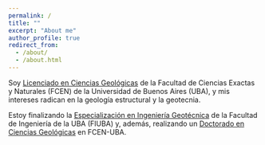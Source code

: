 ```yaml
---
permalink: /
title: ""
excerpt: "About me"
author_profile: true
redirect_from: 
  - /about/
  - /about.html
---
```


Soy [Licenciado en Ciencias Geológicas](https://www.gl.fcen.uba.ar/index.php/academico/carrera-de-lic-en-cs-geologicas/) de la Facultad de Ciencias Exactas y Naturales (FCEN) de la Universidad de Buenos Aires (UBA), y mis intereses radican en la geología estructural y la geotecnia. 
  
Estoy finalizando la [Especialización en Ingeniería Geotécnica](https://campusold.fi.uba.ar/course/view.php?id=3350) de la Facultad de Ingeniería de la UBA (FIUBA) y, además, realizando un [Doctorado en Ciencias Geológicas](https://www.gl.fcen.uba.ar/index.php/academico/carrera-de-doctorado-en-cs-geol-gicas/) en FCEN-UBA. 



